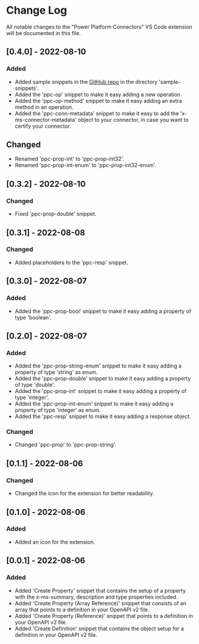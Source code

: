 # Change Log

All notable changes to the "Power Platform Connectors" VS Code extension will be documented in this file.

## [0.4.0] - 2022-08-10
### Added
- Added sample snippets in the [GitHub repo](https://github.com/laskewitz/vscode-power-platform-connectors/) in the directory 'sample-snippets'.
- Added the 'ppc-op' snippet to make it easy adding a new operation.
- Added the 'ppc-op-method' snippet to make it easy adding an extra method in an operation.
- Added the 'ppc-conn-metadata' snippet to make it easy to add the 'x-ms-connector-metadata' object to your connector, in case you want to certify your connector.

## Changed
- Renamed 'ppc-prop-int' to 'ppc-prop-int32'.
- Renamed 'ppc-prop-int-enum' to 'ppc-prop-int32-enum'.

## [0.3.2] - 2022-08-10
### Changed
- Fixed 'ppc-prop-double' snippet.

## [0.3.1] - 2022-08-08
### Changed
- Added placeholders to the 'ppc-resp' snippet.

## [0.3.0] - 2022-08-07
### Added
- Added the 'ppc-prop-bool' snippet to make it easy adding a property of type 'boolean'.

## [0.2.0] - 2022-08-07
### Added
- Added the 'ppc-prop-string-enum' snippet to make it easy adding a property of type 'string' as enum.
- Added the 'ppc-prop-double' snippet to make it easy adding a property of type 'double'.
- Added the 'ppc-prop-int' snippet to make it easy adding a property of type 'integer'.
- Added the 'ppc-prop-int-enum' snippet to make it easy adding a property of type 'integer' as enum.
- Added the 'ppc-resp' snippet to make it easy adding a response object.

### Changed
- Changed 'ppc-prop' to 'ppc-prop-string'.

## [0.1.1] - 2022-08-06 
### Changed
- Changed the icon for the extension for better readability.

## [0.1.0] - 2022-08-06 
### Added
- Added an icon for the extension.

## [0.0.1] - 2022-08-06 
### Added
- Added 'Create Property' snippet that contains the setup of a property with the x-ms-summary, description and type properties included.
- Added 'Create Property (Array Reference)' snippet that consists of an array that points to a definition in your OpenAPI v2 file.
- Added 'Create Property (Reference)' snippet that points to a definition in your OpenAPI v2 file.
- Added 'Create Definition' snippet that contains the object setup for a definition in your OpenAPI v2 file.
